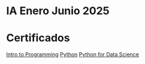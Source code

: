 # IA Enero Junio 2025

# Certificados

[Intro to Programming](https://github.com/DanielRojas1920/IA-Enero-Junio2025/blob/main/Certificados/Daniel%20Rojas%20V%20completed%20the%20Intro%20to%20Programming%20course%20on%20Kaggle!.pdf)
[Python](https://github.com/DanielRojas1920/IA-Enero-Junio2025/blob/main/Certificados/Daniel%20Rojas%20V%20completed%20the%20Python%20course%20on%20Kaggle!.pdf)
[Python for Data Science](https://github.com/DanielRojas1920/IA-Enero-Junio2025/blob/main/Certificados/IBMDesign20250204-26-zmuduk%20(1).pdf)
